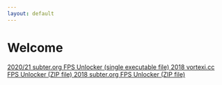 ```yaml
---
layout: default
---
```


# Welcome

<div class="download-buttons">
  <a class="download-button" href="https://github.com/copyrighttxt/subter-sfu/releases/download/v1.0.0/RFU.exe" download>
    2020/21 subter.org FPS Unlocker (single executable file)
  </a>

  <a class="download-button" href="https://github.com/copyrighttxt/vortexi-vfu/releases/download/1.0/VFU-x64.zip" download>
    2018 vortexi.cc FPS Unlocker (ZIP file)
  </a>

  <a class="download-button" href="https://github.com/copyrighttxt/sfu-2018/releases/download/1.0/SFU-x64.zip" download>
    2018 subter.org FPS Unlocker (ZIP file)
  </a>
</div>
